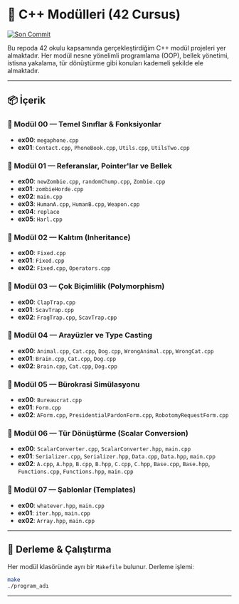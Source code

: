 # 💎 C++ Modülleri (42 Cursus)

[![Son Commit](https://img.shields.io/github/last-commit/ahmethsnl/cpp_modules?style=flat)](https://github.com/ahmethsnl/cpp_modules/commits)

Bu repoda 42 okulu kapsamında gerçekleştirdiğim C++ modül projeleri yer almaktadır. Her modül nesne yönelimli programlama (OOP), bellek yönetimi, istisna yakalama, tür dönüştürme gibi konuları kademeli şekilde ele almaktadır.

---

## 📦 İçerik

### 📘 Modül 00 — Temel Sınıflar & Fonksiyonlar
- **ex00**: `megaphone.cpp`
- **ex01**: `Contact.cpp`, `PhoneBook.cpp`, `Utils.cpp`, `UtilsTwo.cpp`

### 📘 Modül 01 — Referanslar, Pointer'lar ve Bellek
- **ex00**: `newZombie.cpp`, `randomChump.cpp`, `Zombie.cpp`
- **ex01**: `zombieHorde.cpp`
- **ex02**: `main.cpp`
- **ex03**: `HumanA.cpp`, `HumanB.cpp`, `Weapon.cpp`
- **ex04**: `replace`
- **ex05**: `Harl.cpp`

### 📘 Modül 02 — Kalıtım (Inheritance)
- **ex00**: `Fixed.cpp`
- **ex01**: `Fixed.cpp`
- **ex02**: `Fixed.cpp`, `Operators.cpp`

### 📘 Modül 03 — Çok Biçimlilik (Polymorphism)
- **ex00**: `ClapTrap.cpp`
- **ex01**: `ScavTrap.cpp`
- **ex02**: `FragTrap.cpp`, `ScavTrap.cpp`

### 📘 Modül 04 — Arayüzler ve Type Casting
- **ex00**: `Animal.cpp`, `Cat.cpp`, `Dog.cpp`, `WrongAnimal.cpp`, `WrongCat.cpp`
- **ex01**: `Brain.cpp`, `Cat.cpp`, `Dog.cpp`
- **ex02**: `Brain.cpp`, `Cat.cpp`, `Dog.cpp`

### 📘 Modül 05 — Bürokrasi Simülasyonu
- **ex00**: `Bureaucrat.cpp`
- **ex01**: `Form.cpp`
- **ex02**: `AForm.cpp`, `PresidentialPardonForm.cpp`, `RobotomyRequestForm.cpp`

### 📘 Modül 06 — Tür Dönüştürme (Scalar Conversion)
- **ex00**: `ScalarConverter.cpp`, `ScalarConverter.hpp`, `main.cpp`
- **ex01**: `Serializer.cpp`, `Serializer.hpp`, `Data.cpp`, `Data.hpp`, `main.cpp`
- **ex02**: `A.cpp`, `A.hpp`, `B.cpp`, `B.hpp`, `C.cpp`, `C.hpp`, `Base.cpp`, `Base.hpp`, `Functions.cpp`, `Functions.hpp`, `main.cpp`

### 📘 Modül 07 — Şablonlar (Templates)
- **ex00**: `whatever.hpp`, `main.cpp`
- **ex01**: `iter.hpp`, `main.cpp`
- **ex02**: `Array.hpp`, `main.cpp`

---

## 🔧 Derleme & Çalıştırma

Her modül klasöründe ayrı bir `Makefile` bulunur. Derleme işlemi:

```bash
make
./program_adı
```

---